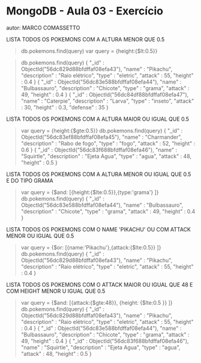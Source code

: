 # MongoDB - Aula 03 - Exercício
autor: MARCO COMASSETTO


LISTA TODOS OS POKEMONS COM A ALTURA MENOR QUE 0.5

> db.pokemons.find(query)
> var query = {height:{$lt:0.5}}

> db.pokemons.find(query)
{ "_id" : ObjectId("56dc829d88bfdffaf08efa43"), "name" : "Pikachu", "description" : "Raio elétrico", "type" : "eletric", "attack" : 55, "height" : 0.4 }
{ "_id" : ObjectId("56dc83e588bfdffaf08efa44"), "name" : "Bulbassauro", "description" : "Chicote", "type" : "grama", "attack" : 49, "height" : 0.4 }
{ "_id" : ObjectId("56dc84df88bfdffaf08efa47"), "name" : "Caterpie", "description" : "Larva", "type" : "inseto", "attack" : 30, "height" : 0.3, "defense" : 35 }



LISTA TODOS OS POKEMONS COM A ALTURA MAIOR OU IGUAL QUE 0.5

> var query = {height:{$gte:0.5}}
> db.pokemons.find(query)
{ "_id" : ObjectId("56dc83ef88bfdffaf08efa45"), "name" : "Charmander", "description" : "Rabo de fogo", "type" : "fogo", "attack" : 52, "height" : 0.6 }
{ "_id" : ObjectId("56dc83f688bfdffaf08efa46"), "name" : "Squirtle", "description" : "Ejeta Agua", "type" : "agua", "attack" : 48, "height" : 0.5 }


LISTA TODOS OS POKEMONS COM A ALTURA MENOR OU IGUAL QUE 0.5 E DO TIPO GRAMA

> var query = {$and: [{height:{$lte:0.5}},{type:'grama'} ]}
> db.pokemons.find(query)
{ "_id" : ObjectId("56dc83e588bfdffaf08efa44"), "name" : "Bulbassauro", "description" : "Chicote", "type" : "grama", "attack" : 49, "height" : 0.4 }


LISTA TODOS OS POKEMONS COM O NAME 'PIKACHU' OU COM ATTACK MENOR OU IGUAL QUE 0.5

> var query = {$or: [{name:'Pikachu'},{attack:{$lte:0.5}} ]}
> db.pokemons.find(query)
{ "_id" : ObjectId("56dc829d88bfdffaf08efa43"), "name" : "Pikachu", "description" : "Raio elétrico", "type" : "eletric", "attack" : 55, "height" : 0.4 }



LISTA TODOS OS POKEMONS COM O ATTACK MAIOR OU IGUAL QUE 48 E COM HEIGHT MENOR U IGUAL QUE 0.5

> var query = {$and: [{attack:{$gte:48}}, {height: {$lte:0.5 }} ]}
> db.pokemons.find(query)
{ "_id" : ObjectId("56dc829d88bfdffaf08efa43"), "name" : "Pikachu", "description" : "Raio elétrico", "type" : "eletric", "attack" : 55, "height" : 0.4 }
{ "_id" : ObjectId("56dc83e588bfdffaf08efa44"), "name" : "Bulbassauro", "description" : "Chicote", "type" : "grama", "attack" : 49, "height" : 0.4 }
{ "_id" : ObjectId("56dc83f688bfdffaf08efa46"), "name" : "Squirtle", "description" : "Ejeta Agua", "type" : "agua", "attack" : 48, "height" : 0.5 }

